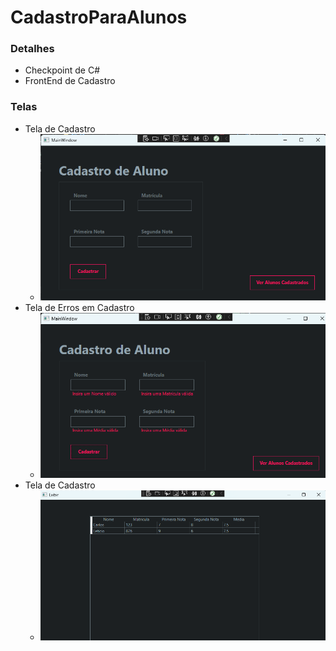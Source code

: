 # CadastroParaAlunos
### Detalhes
- Checkpoint de C#
- FrontEnd de Cadastro
### Telas
- Tela de Cadastro
    - ![Primeira Imagem](assets/cadastro.png)
- Tela de Erros em Cadastro
    - ![Primeira Imagem](assets/erroCadastro.png)
- Tela de Cadastro
    - ![Primeira Imagem](assets/alunosCadastrados.png)
